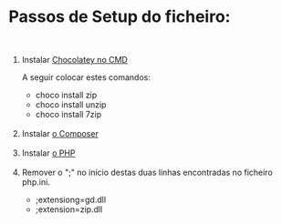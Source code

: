 # Passos de Setup do ficheiro:
</br>
<ol>
<li>Instalar <a href="https://docs.chocolatey.org/en-us/choco/setup">Chocolatey no CMD</a></li>
<p>A seguir colocar estes comandos:</p>
<ul>
<li>choco install zip</li>
<li>choco install unzip</li>
<li>choco install 7zip</li>
</ul>

</br>
<li>Instalar <a href="https://getcomposer.org/download/">o Composer</a></li>

</br>
<li>Instalar <a href="https://windows.php.net/download#php-8.3">o PHP</a></li>


</br>
<li>Remover o ";" no início destas duas linhas encontradas no ficheiro php.ini.</li>
<ul>
<li>;extensiong=gd.dll</li> 
<li>;extension=zip.dll</li>
</ul>

</ol>
